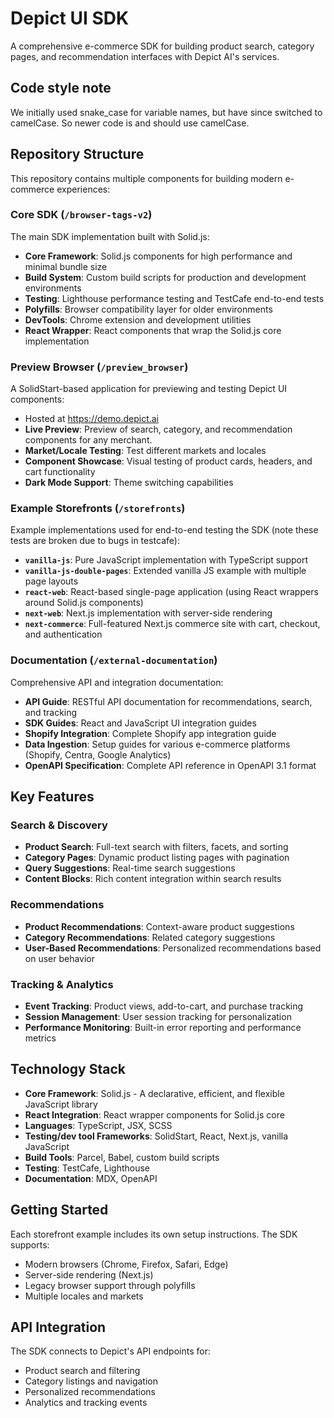# Depict UI SDK

A comprehensive e-commerce SDK for building product search, category pages, and recommendation interfaces with Depict AI's services.

## Code style note

We initially used snake_case for variable names, but have since switched to camelCase. So newer code is and should use camelCase.

## Repository Structure

This repository contains multiple components for building modern e-commerce experiences:

### Core SDK (`/browser-tags-v2`)
The main SDK implementation built with Solid.js:
- **Core Framework**: Solid.js components for high performance and minimal bundle size
- **Build System**: Custom build scripts for production and development environments
- **Testing**: Lighthouse performance testing and TestCafe end-to-end tests
- **Polyfills**: Browser compatibility layer for older environments
- **DevTools**: Chrome extension and development utilities
- **React Wrapper**: React components that wrap the Solid.js core implementation

### Preview Browser (`/preview_browser`)
A SolidStart-based application for previewing and testing Depict UI components:
- Hosted at https://demo.depict.ai
- **Live Preview**: Preview of search, category, and recommendation components for any merchant.
- **Market/Locale Testing**: Test different markets and locales
- **Component Showcase**: Visual testing of product cards, headers, and cart functionality
- **Dark Mode Support**: Theme switching capabilities

### Example Storefronts (`/storefronts`)
Example implementations used for end-to-end testing the SDK (note these tests are broken due to bugs in testcafe):

- **`vanilla-js`**: Pure JavaScript implementation with TypeScript support
- **`vanilla-js-double-pages`**: Extended vanilla JS example with multiple page layouts
- **`react-web`**: React-based single-page application (using React wrappers around Solid.js components)
- **`next-web`**: Next.js implementation with server-side rendering
- **`next-commerce`**: Full-featured Next.js commerce site with cart, checkout, and authentication

### Documentation (`/external-documentation`)
Comprehensive API and integration documentation:
- **API Guide**: RESTful API documentation for recommendations, search, and tracking
- **SDK Guides**: React and JavaScript UI integration guides
- **Shopify Integration**: Complete Shopify app integration guide
- **Data Ingestion**: Setup guides for various e-commerce platforms (Shopify, Centra, Google Analytics)
- **OpenAPI Specification**: Complete API reference in OpenAPI 3.1 format

## Key Features

### Search & Discovery
- **Product Search**: Full-text search with filters, facets, and sorting
- **Category Pages**: Dynamic product listing pages with pagination
- **Query Suggestions**: Real-time search suggestions
- **Content Blocks**: Rich content integration within search results

### Recommendations
- **Product Recommendations**: Context-aware product suggestions
- **Category Recommendations**: Related category suggestions
- **User-Based Recommendations**: Personalized recommendations based on user behavior

### Tracking & Analytics
- **Event Tracking**: Product views, add-to-cart, and purchase tracking
- **Session Management**: User session tracking for personalization
- **Performance Monitoring**: Built-in error reporting and performance metrics

## Technology Stack

- **Core Framework**: Solid.js - A declarative, efficient, and flexible JavaScript library
- **React Integration**: React wrapper components for Solid.js core
- **Languages**: TypeScript, JSX, SCSS
- **Testing/dev tool Frameworks**: SolidStart, React, Next.js, vanilla JavaScript
- **Build Tools**: Parcel, Babel, custom build scripts
- **Testing**: TestCafe, Lighthouse
- **Documentation**: MDX, OpenAPI

## Getting Started

Each storefront example includes its own setup instructions. The SDK supports:
- Modern browsers (Chrome, Firefox, Safari, Edge)
- Server-side rendering (Next.js)
- Legacy browser support through polyfills
- Multiple locales and markets

## API Integration

The SDK connects to Depict's API endpoints for:
- Product search and filtering
- Category listings and navigation
- Personalized recommendations
- Analytics and tracking events

